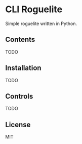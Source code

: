 # CLI Roguelite
Simple roguelite written in Python.

## Contents
TODO

## Installation
TODO

## Controls
TODO

## License
MIT
